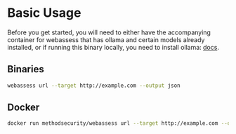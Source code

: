 # Basic Usage

Before you get started, you will need to either have the accompanying container for webassess that has ollama and certain models already installed, or if running this binary locally, you need to install ollama: [docs](https://ollama.com/).

## Binaries

```bash
webassess url --target http://example.com --output json
```

## Docker

```bash
docker run methodsecurity/webassess url --target http://example.com --output json
```
